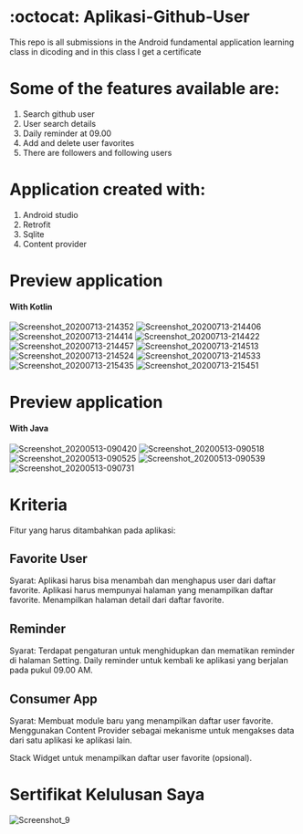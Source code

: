 # :octocat: Aplikasi-Github-User

 This repo is all submissions in the Android fundamental application learning class in dicoding and in this class I get a certificate

# Some of the features available are:

  1. Search github user
  2. User search details
  3. Daily reminder at 09.00
  4. Add and delete user favorites
  5. There are followers and following users

# Application created with:

  1. Android studio
  2. Retrofit
  3. Sqlite
  4. Content provider
  
# Preview application
 #### With Kotlin
 
 
 
![Screenshot_20200713-214352](https://user-images.githubusercontent.com/53173709/87319494-e7cab380-c553-11ea-9a84-62f4088bf56c.png)
![Screenshot_20200713-214406](https://user-images.githubusercontent.com/53173709/87319504-ea2d0d80-c553-11ea-846d-ed33c6379ccf.png)
![Screenshot_20200713-214414](https://user-images.githubusercontent.com/53173709/87319506-eac5a400-c553-11ea-892f-d7e713524a95.png)
![Screenshot_20200713-214422](https://user-images.githubusercontent.com/53173709/87319508-ebf6d100-c553-11ea-93c0-566cfe3baf09.png)
![Screenshot_20200713-214457](https://user-images.githubusercontent.com/53173709/87319513-ed27fe00-c553-11ea-956d-51f2a94b0dcc.png)
![Screenshot_20200713-214513](https://user-images.githubusercontent.com/53173709/87319515-edc09480-c553-11ea-981b-cddda558509f.png)
![Screenshot_20200713-214524](https://user-images.githubusercontent.com/53173709/87319520-eef1c180-c553-11ea-83e0-7a1fd2e749e3.png)
![Screenshot_20200713-214533](https://user-images.githubusercontent.com/53173709/87319521-ef8a5800-c553-11ea-8dc5-2ba588e3d2b9.png)
![Screenshot_20200713-215435](https://user-images.githubusercontent.com/53173709/87319526-f022ee80-c553-11ea-82d1-afbd4a0099be.png)
![Screenshot_20200713-215451](https://user-images.githubusercontent.com/53173709/87319531-f1541b80-c553-11ea-88c0-696e8e92001f.png)
 
 # Preview application
 #### With Java
 
 
![Screenshot_20200513-090420](https://user-images.githubusercontent.com/53173709/81827581-17187080-9563-11ea-9b2e-a2fbec938bbe.png)
![Screenshot_20200513-090518](https://user-images.githubusercontent.com/53173709/81827630-25ff2300-9563-11ea-80f4-cf54a19b802f.png)
![Screenshot_20200513-090525](https://user-images.githubusercontent.com/53173709/81827708-3d3e1080-9563-11ea-9df9-acb1a23ccd08.png)
![Screenshot_20200513-090539](https://user-images.githubusercontent.com/53173709/81827730-40d19780-9563-11ea-8381-b5b7046c2c40.png)
![Screenshot_20200513-090731](https://user-images.githubusercontent.com/53173709/81827732-4202c480-9563-11ea-8e77-d033c55d01bc.png)





# Kriteria
Fitur yang harus ditambahkan pada aplikasi:

## Favorite User
Syarat:
Aplikasi harus bisa menambah dan menghapus user dari daftar favorite.
Aplikasi harus mempunyai halaman yang menampilkan daftar favorite.
Menampilkan halaman detail dari daftar favorite.

## Reminder
Syarat:
Terdapat pengaturan untuk menghidupkan dan mematikan reminder di halaman Setting.
Daily reminder untuk kembali ke aplikasi yang berjalan pada pukul 09.00 AM.

## Consumer App
Syarat:
Membuat module baru yang menampilkan daftar user favorite.
Menggunakan Content Provider sebagai mekanisme untuk mengakses data dari satu aplikasi ke aplikasi lain.

Stack Widget untuk menampilkan daftar user favorite (opsional).

# Sertifikat Kelulusan Saya 

![Screenshot_9](https://user-images.githubusercontent.com/53173709/93494283-0de74800-f937-11ea-8a5b-ff13cfe2fb9c.png)


 


